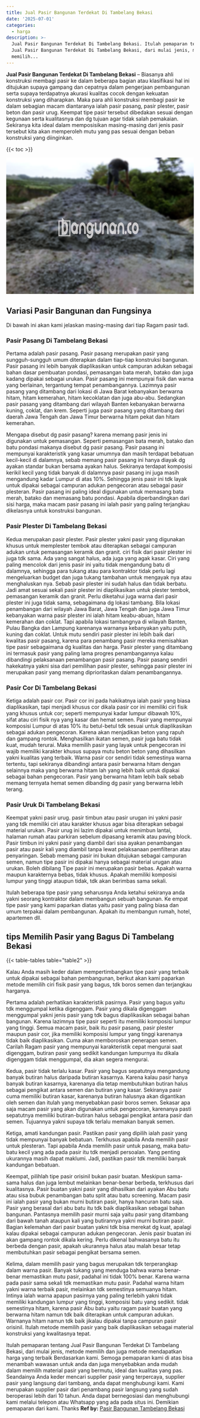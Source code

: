 ```yaml
---
title: Jual Pasir Bangunan Terdekat Di Tambelang Bekasi
date: '2025-07-01'
categories:
  - harga
description: >-
  Jual Pasir Bangunan Terdekat Di Tambelang Bekasi. Itulah pemaparan tentang
  Jual Pasir Bangunan Terdekat Di Tambelang Bekasi, dari mulai jenis, metode
  memilih...
---
```


**Jual Pasir Bangunan Terdekat Di Tambelang Bekasi** – Biasanya ahli konstruksi membagi pasir ke dalam beberapa bagian atau klasifikasi hal ini ditujukan supaya gampang dan cepatnya dalam pengerjaan pembangunan serta supaya terdapatnya akurasi kualitas cocok dengan kekuatan konstruksi yang diharapkan. Maka para ahli konstruksi membagi pasir ke dalam sebagian macam diantaranya ialah pasir pasang, pasir plester, pasir beton dan pasir urug. Keempat tipe pasir tersebut dibedakan sesuai dengan kegunaan serta kualitasnya dan dg tujuan agar tidak salah pemakaian. Sekiranya kita ideal dalam memposisikan masing-masing dari jenis pasir tersebut kita akan memperoleh mutu yang pas sesuai dengan beban konstruksi yang diinginkan.

{{< toc >}}

![Jual Pasir Bangunan Terdekat Di Tambelang Bekasi](/images/jual-pasir-bangunan-17.png)

## Variasi Pasir Bangunan dan Fungsinya

Di bawah ini akan kami jelaskan masing-masing dari tiap Ragam pasir tadi.

### Pasir Pasang Di Tambelang Bekasi

Pertama adalah pasir pasang. Pasir pasang merupakan pasir yang sungguh-sungguh umum diterapkan dalam tiap-tiap konstruksi bangunan. Pasir pasang ini lebih banyak diaplikasikan untuk campuran adukan sebagai bahan dasar pembuatan pondasi, pemasangan bata merah, batako dan juga kadang dipakai sebagai urukan. Pasir pasang ini mempunyai fisik dan warna yang berlainan, tergantung tempat penambangannya. Lazimnya pasir pasang yang ditambang dari lokasi di Jawa Barat kebanyakan berwarna hitam, hitam kemerahan, hitam kecoklatan dan juga abu-abu. Sedangkan pasir pasang yang ditambang dari wilayah Banten kebanyakan berwarna kuning, coklat, dan krem. Seperti juga pasir pasang yang ditambang dari daerah Jawa Tengah dan Jawa Timur berwarna hitam pekat dan hitam kemerahan.

Mengapa disebut dg pasir pasang? karena memang pasir jenis ini digunakan untuk pemasangan. Seperti pemasangan bata merah, batako dan batu pondasi makanya disebut dg pasir pasang. Pasir pasang ini mempunyai karakteristik yang kasar umumnya dan masih terdapat bebatuan kecil-kecil di dalamnya, sebab memang pasir pasang ini hanya diayak dg ayakan standar bukan bersama ayakan halus. Sekiranya terdapat komposisi kerikil kecil yang tidak banyak di dalamnya pasir pasang ini juga masih mengandung kadar Lumpur di atas 10%. Sehingga jenis pasir ini tdk layak untuk dipakai sebagai campuran adukan pengecoran atau sebagai pasir plesteran. Pasir pasang ini paling ideal digunakan untuk memasang bata merah, batako dan memasang batu pondasi. Apabila diperbandingkan dari sisi harga, maka macam pasir pasang ini ialah pasir yang paling terjangkau dikelasnya untuk konstruksi bangunan.

### Pasir Plester Di Tambelang Bekasi

Kedua merupakan pasir plester. Pasir plester yakni pasir yang digunakan khusus untuk memplester tembok atau diterapkan sebagai campuran adukan untuk pemasangan keramik dan granit. ciri fisik dari pasir plester ini juga tdk sama. Ada yang sangat halus, ada juga yang agak kasar. Ciri yang paling mencolok dari jenis pasir ini yaitu tidak mengandung batu di dalamnya, sehingga para tukang atau para kontraktor tidak perlu lagi mengeluarkan budget dan juga tukang tambahan untuk mengayak nya atau menghaluskan nya. Sebab pasir plester ini sudah halus dan tidak berbatu. Jadi amat sesuai sekali pasir plester ini diaplikasikan untuk plester tembok, pemasangan keramik dan granit. Perlu diketahui juga warna dari pasir plester ini juga tidak sama, sebagaimana dg lokasi tambang. Bila lokasi penambangan dari wilayah Jawa Barat, Jawa Tengah dan juga Jawa Timur kebanyakan warna pasir plester ini ialah hitam keabu-abuan, hitam kemerahan dan coklat. Tapi apabila lokasi tambangnya di wilayah Banten, Pulau Bangka dan Lampung karenanya warnanya kebanyakan yaitu putih, kuning dan coklat. Untuk mutu sendiri pasir plester ini lebih baik dari kwalitas pasir pasang, karena para penambang pasir mereka memisahkan tipe pasir sebagaimana dg kualitas dan harga. Pasir plester yang ditambang ini termasuk pasir yang paling lama progres penambangannya kalau dibandingi pelaksanaan penambangan pasir pasang. Pasir pasang sendiri hakekatnya yakni sisa dari pemilihan pasir plester, sehingga pasir plester ini merupakan pasir yang memang diprioritaskan dalam penambangannya.

### Pasir Cor Di Tambelang Bekasi

Ketiga adalah pasir cor. Pasir cor ini pada hakikatnya ialah pasir yang biasa diaplikasikan, tapi menjadi khusus cor dikala pasir cor ini memiliki ciri fisik yang khusus untuk cor; seperti mempunyai kadar lumpur dibawah 10%, sifat atau ciri fisik nya yang kasar dan hemat semen. Pasir yang mempunyai komposisi Lumpur di atas 10% itu betul-betul tdk sesuai untuk diaplikasikan sebagai adukan pengecoran. Karena akan menjadikan beton yang rapuh dan gampang rontok. Menghasilkan ikatan semen, pasir juga batu tidak kuat, mudah terurai. Maka memilih pasir yang layak untuk pengecoran ini wajib memiliki karakter khusus supaya mutu beton beton yang dihasilkan yakni kualitas yang terbaik. Warna pasir cor sendiri tidak semestinya warna tertentu, tapi sekiranya dibandingi antara pasir berwarna hitam dengan selainnya maka yang berwarna hitam lah yang lebih baik untuk dipakai sebagai bahan pengecoran. Pasir yang berwarna hitam lebih baik sebab memang ternyata hemat semen dibanding dg pasir yang berwarna lebih terang.

### Pasir Uruk Di Tambelang Bekasi

Keempat yakni pasir urug. pasir timbun atau pasir urugan ini yakni pasir yang tdk memiliki ciri atau karakter khusus agar bisa diterapkan sebagai material urukan. Pasir urug ini lazim dipakai untuk menimbun lantai, halaman rumah atau parkiran sebelum dipasang keramik atau paving block. Pasir timbun ini yakni pasir yang diambil dari sisa ayakan penambangan pasir atau pasir kali yang diambil tanpa lewat pelaksanaan pemfilteran atau penyaringan. Sebab memang pasir ini bukan ditujukan sebagai campuran semen, namun tipe pasir ini dipakai hanya sebagai material urugan atau urukan. Boleh dibilang Tipe pasir ini merupakan pasir bebas. Apakah warna maupun karakternya bebas, tidak khusus. Apakah memiliki komposisi lumpur yang tinggi ataupun tidak, tdk akan berimbas sama sekali.

Itulah beberapa tipe pasir yang seharusnya Anda ketahui sekiranya anda yakni seorang kontraktor dalam membangun sebuah bangunan. Ke empat tipe pasir yang kami paparkan diatas yaitu pasir yang paling biasa dan umum terpakai dalam pembangunan. Apakah itu membangun rumah, hotel, apartemen dll.

## tips Memilih Pasir yang Bagus Di Tambelang Bekasi

{{< table-tables table="table2" >}}

Kalau Anda masih keder dalam mempertimbangkan tipe pasir yang terbaik untuk dipakai sebagai bahan pembangunan, berikut akan kami paparkan metode memilih ciri fisik pasir yang bagus, tdk boros semen dan terjangkau harganya.

Pertama adalah perhatikan karakteristik pasirnya. Pasir yang bagus yaitu tdk menggumpal ketika digenggam. Pasir yang dikala digenggam menggumpal yakni jenis pasir yang tdk bagus diaplikasikan sebagai bahan bangunan. Karena lazimnya tipe pasir seperti itu memiliki komposisi lumpur yang tinggi. Semua macam pasir, baik itu pasir pasang, pasir plester maupun pasir cor, jika memiliki komposisi lumpur yang tinggi karenanya tidak baik diaplikasikan. Cuma akan memboroskan penerapan semen. Carilah Ragam pasir yang mempunyai karakteristik cepat mengurai saat digenggam, butiran pasir yang sedikit kandungan lumpurnya itu dikala digenggam tidak menggumpal, dia akan segera mengurai.

Kedua, pasir tidak terlalu kasar. Pasir yang bagus sepatutnya mengandung banyak butiran halus daripada butiran kasarnya. Karena kalau pasir hanya banyak butiran kasarnya, karenanya dia tetap membutuhkan butiran halus sebagai pengikat antara semen dan butiran yang kasar. Sekiranya pasir cuma memiliki butiran kasar, karenanya butiran halusnya akan digantikan oleh semen dan itulah yang menyebabkan pasir boros semen. Sekasar apa saja macam pasir yang akan digunakan untuk pengecoran, karenanya pasti sepatutnya memiliki butiran-butiran halus sebagai pengikat antara pasir dan semen. Tujuannya yakni supaya tdk terlalu memakan banyak semen.

Ketiga, amati kandungan pasir. Pastikan pasir yang dipilih ialah pasir yang tidak mempunyai banyak bebatuan. Terkhusus apabila Anda memilih pasir untuk plesteran. Tapi apabila Anda memilih pasir untuk pasang, maka batu-batu kecil yang ada pada pasir itu tdk menjadi persoalan. Yang penting ukurannya masih dapat maklumi. Jadi, pastikan pasir tdk memiliki banyak kandungan bebatuan.

Keempat, pilihlah tipe pasir orisinil bukan pasir buatan. Meskipun sama-sama halus dan juga lembut melainkan benar-benar berbeda, terkhusus dari kualitasnya. Pasir buatan yakni pasir yang dihasilkan dari ayakan Abu batu atau sisa bubuk penambangan batu split atau batu screening. Macam pasir ini ialah pasir yang bukan murni butiran pasir, hanya hancuran batu saja. Pasir yang berasal dari abu batu itu tdk baik diaplikasikan sebagai bahan bangunan. Pantasnya memilih pasir murni saja yaitu pasir yang ditambang dari bawah tanah ataupun kali yang butirannya yakni murni butiran pasir. Bagian kelemahan dari pasir buatan yakni tdk bisa merekat dg kuat, apalagi kalau dipakai sebagai campuran adukan pengecoran. Jenis pasir buatan ini akan gampang rontok dikala kering. Perlu dikenal bahwasanya batu itu berbeda dengan pasir, apakah ukurannya halus atau malah besar tetap membutuhkan pasir sebagai pengikat bersama semen.

Kelima, dalam memilih pasir yang bagus merupakan tdk terperangkap dalam warna pasir. Banyak tukang yang menduga bahwa warna benar-benar memastikan mutu pasir, padahal ini tidak 100% benar. Karena warna pada pasir sama sekali tdk memastikan mutu pasir. Padahal warna hitam yakni warna terbaik pasir, melainkan tdk semestinya semuanya hitam. Intinya ialah warna apapun pasirnya yang paling terlebih yakni tidak memiliki kandungan lumpur yang tinggi, komposisi batu yang sedikit. tidak semestinya hitam, karena pasir Abu batu yaitu ragam pasir buatan yang berwarna hitam namun tdk baik diterapkan untuk campuran adukan. Warnanya hitam namun tdk baik jikalau dipakai tanpa campuran pasir orisinil. Itulah metode memilih pasir yang baik diaplikasikan sebagai material konstruksi yang kwalitasnya tepat.

Itulah pemaparan tentang Jual Pasir Bangunan Terdekat Di Tambelang Bekasi, dari mulai jenis, metode memilih dan juga metode mendapatkan harga yang terbaik Berdasarkan kami. Semoga pemaparan kami di atas bisa menambah wawasan untuk anda dan juga menyebabkan anda mudah dalam memilih material pasir yang bermutu, ideal dan kualitas yang pas. Seandainya Anda keder mencari supplier pasir yang terpercaya, supplier pasir yang langsung dari tambang, anda dapat menghubungi kami. Kami merupakan supplier pasir dari penambang pasir langsung yang sudah beroperasi lebih dari 10 tahun. Anda dapat bernegosiasi dan menghubungi kami melalui telepon atau Whatsapp yang ada pada situs ini. Demikian pemaparan dari kami. Thanks
**Ref by:** [Pasir Bangunan Tambelang Bekasi](https://id.wikipedia.org/wiki/Pasir)
